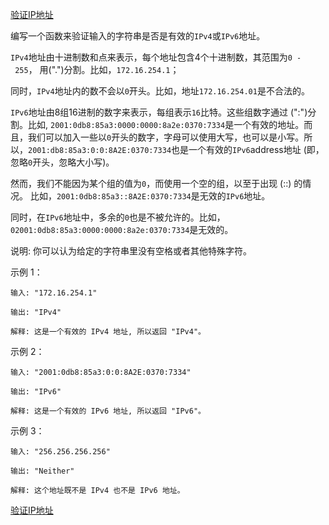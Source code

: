 [验证IP地址](https://leetcode-cn.com/problems/validate-ip-address/)

编写一个函数来验证输入的字符串是否是有效的`IPv4`或`IPv6`地址。

`IPv4`地址由十进制数和点来表示，每个地址包含4个十进制数，其范围为`0 - 255`， 用(".")分割。比如，`172.16.254.1`；

同时，`IPv4`地址内的数不会以`0`开头。比如，地址`172.16.254.01`是不合法的。

`IPv6`地址由8组16进制的数字来表示，每组表示`16`比特。这些组数字通过 (":")分割。比如, `2001:0db8:85a3:0000:0000:8a2e:0370:7334`是一个有效的地址。而且，我们可以加入一些以`0`开头的数字，字母可以使用大写，也可以是小写。所以，`2001:db8:85a3:0:0:8A2E:0370:7334`也是一个有效的`IPv6`address地址 (即，忽略`0`开头，忽略大小写)。

然而，我们不能因为某个组的值为`0`，而使用一个空的组，以至于出现 (::) 的情况。 比如，`2001:0db8:85a3::8A2E:0370:7334`是无效的`IPv6`地址。

同时，在`IPv6`地址中，多余的`0`也是不被允许的。比如，`02001:0db8:85a3:0000:0000:8a2e:0370:7334`是无效的。

说明: 你可以认为给定的字符串里没有空格或者其他特殊字符。

示例 1：

```
输入: "172.16.254.1"

输出: "IPv4"

解释: 这是一个有效的 IPv4 地址, 所以返回 "IPv4"。
```

示例 2：

```
输入: "2001:0db8:85a3:0:0:8A2E:0370:7334"

输出: "IPv6"

解释: 这是一个有效的 IPv6 地址, 所以返回 "IPv6"。
```

示例 3：

```
输入: "256.256.256.256"

输出: "Neither"

解释: 这个地址既不是 IPv4 也不是 IPv6 地址。
```

[验证IP地址](https://leetcode-cn.com/problems/validate-ip-address/solution/yan-zheng-ipdi-zhi-by-617076674/)